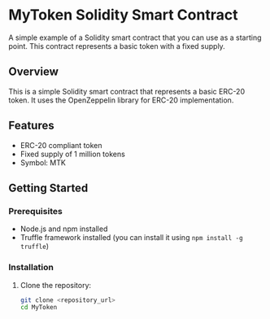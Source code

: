 # MyToken Solidity Smart Contract

A simple example of a Solidity smart contract that you can use as a starting point. This contract represents a basic token with a fixed supply.

## Overview

This is a simple Solidity smart contract that represents a basic ERC-20 token. It uses the OpenZeppelin library for ERC-20 implementation.

## Features

- ERC-20 compliant token
- Fixed supply of 1 million tokens
- Symbol: MTK

## Getting Started

### Prerequisites

- Node.js and npm installed
- Truffle framework installed (you can install it using `npm install -g truffle`)

### Installation

1. Clone the repository:

   ```bash
   git clone <repository_url>
   cd MyToken
